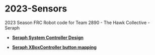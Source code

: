 # 2023-Sensors
2023 Season FRC Robot code for Team 2890 - The Hawk Collective - Seraph

- [**Seraph System Controller Design**](https://github.com/Team2890HawkCollective/2023-robot-code/tree/main/design)

- [**Seraph XBoxController button mapping**](https://github.com/Team2890HawkCollective/2023-robot-code/blob/main/design/Seraph-XBoxController-mapping.md)
